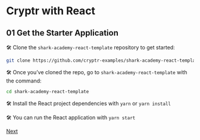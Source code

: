 # Cryptr with React

## 01 Get the Starter Application

🛠 Clone the `shark-academy-react-template` repository to get started:

```bash
git clone https://github.com/cryptr-examples/shark-academy-react-template.git
```

🛠 Once you’ve cloned the repo, go to `shark-academy-react-template` with the command:

```bash
cd shark-academy-react-template
```

🛠 Install the React project dependencies with `yarn` or `yarn install`
  
🛠 You can run the React application with `yarn start`

[Next](https://github.com/cryptr-examples/cryptr-react-sample/tree/02-application-keys)
